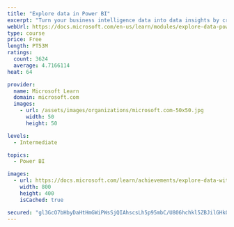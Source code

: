 ```yaml
---
title: "Explore data in Power BI"
excerpt: "Turn your business intelligence data into data insights by creating and configuring Power BI dashboards."
webUrl: https://docs.microsoft.com/en-us/learn/modules/explore-data-power-bi/
type: course
price: Free
length: PT53M
ratings:
  count: 3624
  average: 4.7166114
heat: 64

provider:
  name: Microsoft Learn
  domain: microsoft.com
  images:
    - url: /assets/images/organizations/microsoft.com-50x50.jpg
      width: 50
      height: 50

levels:
  - Intermediate

topics:
  - Power BI

images:
  - url: https://docs.microsoft.com/learn/achievements/explore-data-with-power-bi-desktop-social.png
    width: 800
    height: 400
    isCached: true

secured: "gl3GcO7bHbyDaHtHmGWiPWsSjQIAhscsLh5p95mbC/U806hchkl5ZBJilGHkO9o7N1HolMfa61/U5MexlPkhqV+gWOYXzYNSfBtE1IAim21XNcVOG44Pp3tb1I5Jx1YNClZm+7H9oMl6sF/dld0WTSgXEl6+UZOQCWeDLyE8Ycjb3tBjarCBchq9l0oA4vZFbdkfUHtgu8lPNxnYJPc7+EYExnzxjjTNvv7TfGS31drbszbAeA1g50fezU/GAFqiGU6s9aqgxgRIMoW7o96102OLsFMsAupSwVlD9r4Ts+HtEhQKGIn1a3DXOOl6zCBs2Uf9Ls1/9hK0I8bkvUwRNfdUm7Tb3DMDbkprGzA1X7ot30tuvvFCjQOoVLnX619qi/bhyIX5O3amthhIcLq7kSmWCCATTKJZVA98decMnO0=;W56ZcqqOXHrWykJwhdk0MA=="
---
```


